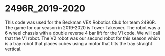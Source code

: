 # 2496R_2019-2020
This code was used for the Beckman VEX Robotics Club for team 2496R.
The game for our season in 2019-2020 is Tower Takeover. 
The robot was a 6 wheel chassis with a double reverse 4 bar lift for the V1 code. We will call that the V1 robot.
The V2 robot was our second robot for this season which is a tray robot that places cubes using a motor that tilts the tray straight vertical.
